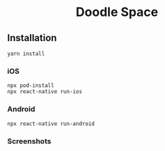 <h1 align="center">
    Doodle Space
</h1>

## Installation

```
yarn install
```

### iOS

```
npx pod-install
npx react-native run-ios
```

### Android

```
npx react-native run-android
```

### Screenshots
